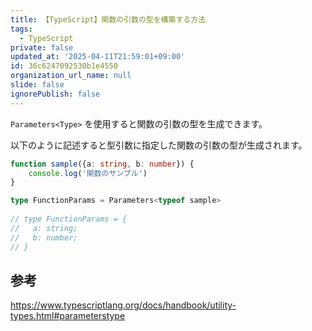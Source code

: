 ```yaml
---
title: 【TypeScript】関数の引数の型を構築する方法
tags:
  - TypeScript
private: false
updated_at: '2025-04-11T21:59:01+09:00'
id: 36c6247092530b1e4550
organization_url_name: null
slide: false
ignorePublish: false
---
```

`Parameters<Type>` を使用すると関数の引数の型を生成できます。

以下のように記述すると型引数に指定した関数の引数の型が生成されます。

```typescript
function sample({a: string, b: number}) {
	console.log('関数のサンプル')
}

type FunctionParams = Parameters<typeof sample>
  
// type FunctionParams = {
//   a: string;
//   b: number;
// }
```

## 参考

https://www.typescriptlang.org/docs/handbook/utility-types.html#parameterstype
